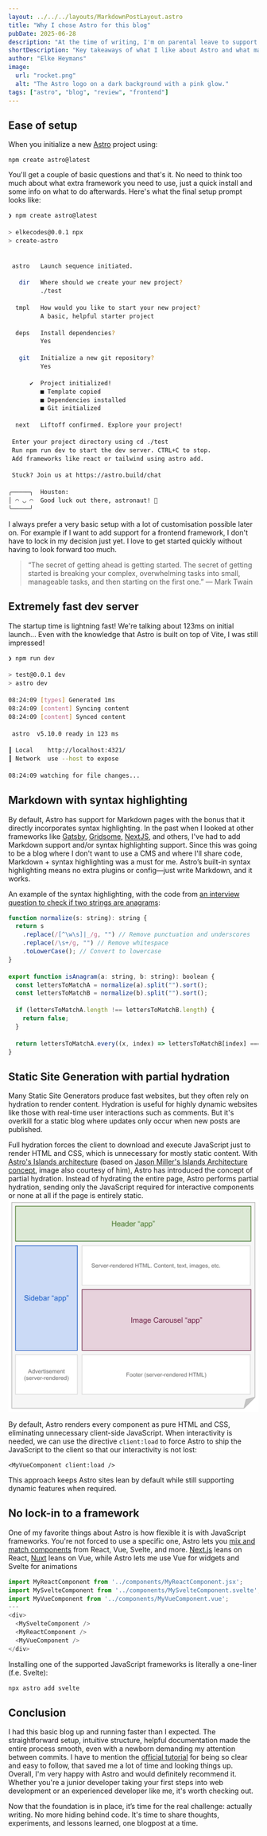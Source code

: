 ```yaml
---
layout: ../../../layouts/MarkdownPostLayout.astro
title: "Why I chose Astro for this blog"
pubDate: 2025-06-28
description: "At the time of writing, I'm on parental leave to support my wife and take care of our newborn son. In the spare time that I can find between changing diapers, I like tinkering around with technology and was eager to start a blog. Here are my key takeaways of what I like about Astro and what made me choose Astro, in no particular order."
shortDescription: "Key takeaways of what I like about Astro and what made me choose Astro"
author: "Elke Heymans"
image:
  url: "rocket.png"
  alt: "The Astro logo on a dark background with a pink glow."
tags: ["astro", "blog", "review", "frontend"]
---
```


## Ease of setup

When you initialize a new [Astro](https://astro.build) project using:

```shell
npm create astro@latest
```

You'll get a couple of basic questions and that's it.
No need to think too much about what extra framework you need to use, just a quick install and some info on what to do afterwards.
Here's what the final setup prompt looks like:

```bash
❯ npm create astro@latest

> elkecodes@0.0.1 npx
> create-astro


 astro   Launch sequence initiated.

   dir   Where should we create your new project?
         ./test

  tmpl   How would you like to start your new project?
         A basic, helpful starter project

  deps   Install dependencies?
         Yes

   git   Initialize a new git repository?
         Yes

      ✔  Project initialized!
         ■ Template copied
         ■ Dependencies installed
         ■ Git initialized

  next   Liftoff confirmed. Explore your project!

 Enter your project directory using cd ./test
 Run npm run dev to start the dev server. CTRL+C to stop.
 Add frameworks like react or tailwind using astro add.

 Stuck? Join us at https://astro.build/chat

╭─────╮  Houston:
│ ◠ ◡ ◠  Good luck out there, astronaut! 🚀
╰─────╯
```

I always prefer a very basic setup with a lot of customisation possible later on.
For example if I want to add support for a frontend framework, I don't have to lock in my decision just yet.
I love to get started quickly without having to look forward too much.

> “The secret of getting ahead is getting started. The secret of getting started is breaking your complex, overwhelming tasks into small, manageable tasks, and then starting on the first one.”
> — Mark Twain

## Extremely fast dev server

The startup time is lightning fast!
We're talking about 123ms on initial launch...
Even with the knowledge that Astro is built on top of Vite, I was still impressed!

```bash
❯ npm run dev

> test@0.0.1 dev
> astro dev

08:24:09 [types] Generated 1ms
08:24:09 [content] Syncing content
08:24:09 [content] Synced content

 astro  v5.10.0 ready in 123 ms

┃ Local    http://localhost:4321/
┃ Network  use --host to expose

08:24:09 watching for file changes...
```

## Markdown with syntax highlighting

By default, Astro has support for Markdown pages with the bonus that it directly incorporates syntax highlighting.
In the past when I looked at other frameworks like [Gatsby](https://www.gatsbyjs.com/), [Gridsome](https://gridsome.org/), [NextJS](https://nextjs.org/), and others, I've had to add Markdown support and/or syntax highlighting support.
Since this was going to be a blog where I don't want to use a CMS and where I'll share code, Markdown + syntax highlighting was a must for me.
Astro’s built-in syntax highlighting means no extra plugins or config—just write Markdown, and it works.

An example of the syntax highlighting, with the code from [an interview question to check if two strings are anagrams](https://github.com/ElkeCodes/rendezvous-with-cassidoo-interview-questions/blob/0e470bf2c0b86d72a42ad4149574b37ee9837a30/src/days/0003-anagrams/0003.md):

```javascript
function normalize(s: string): string {
  return s
    .replace(/[^\w\s]|_/g, "") // Remove punctuation and underscores
    .replace(/\s+/g, "") // Remove whitespace
    .toLowerCase(); // Convert to lowercase
}

export function isAnagram(a: string, b: string): boolean {
  const lettersToMatchA = normalize(a).split("").sort();
  const lettersToMatchB = normalize(b).split("").sort();

  if (lettersToMatchA.length !== lettersToMatchB.length) {
    return false;
  }

  return lettersToMatchA.every((x, index) => lettersToMatchB[index] === x);
}
```

## Static Site Generation with partial hydration

Many Static Site Generators produce fast websites, but they often rely on hydration to render content.
Hydration is useful for highly dynamic websites like those with real-time user interactions such as comments.
But it's overkill for a static blog where updates only occur when new posts are published.

Full hydration forces the client to download and execute JavaScript just to render HTML and CSS, which is unnecessary for mostly static content.
With [Astro's Islands architecture](https://docs.astro.build/en/concepts/islands/) (based on [Jason Miller's Islands Architecture concept](https://jasonformat.com/islands-architecture/), image also courtesy of him), Astro has introduced the concept of partial hydration.
Instead of hydrating the entire page, Astro performs partial hydration, sending only the JavaScript required for interactive components or none at all if the page is entirely static.
![Jason Miller's Islands Architecture concept](./islands-architecture.png)

By default, Astro renders every component as pure HTML and CSS, eliminating unnecessary client-side JavaScript.
When interactivity is needed, we can use the directive `client:load` to force Astro to ship the JavaScript to the client so that our interactivity is not lost:

```vue
<MyVueComponent client:load />
```

This approach keeps Astro sites lean by default while still supporting dynamic features when required.

## No lock-in to a framework

One of my favorite things about Astro is how flexible it is with JavaScript frameworks.
You're not forced to use a specific one, Astro lets you [mix and match components](https://docs.astro.build/en/guides/framework-components/#mixing-frameworks) from React, Vue, Svelte, and more.
[Next.js](https://nextjs.org/) leans on React, [Nuxt](https://nuxt.com/) leans on Vue, while Astro lets me use Vue for widgets and Svelte for animations

```js
import MyReactComponent from '../components/MyReactComponent.jsx';
import MySvelteComponent from '../components/MySvelteComponent.svelte';
import MyVueComponent from '../components/MyVueComponent.vue';
---
<div>
  <MySvelteComponent />
  <MyReactComponent />
  <MyVueComponent />
</div>
```

Installing one of the supported JavaScript frameworks is literally a one-liner (f.e. Svelte):

```bash
npx astro add svelte
```

## Conclusion

I had this basic blog up and running faster than I expected.
The straightforward setup, intuitive structure, helpful documentation made the entire process smooth, even with a newborn demanding my attention between commits.
I have to mention the [official tutorial](https://docs.astro.build/en/tutorial/0-introduction/) for being so clear and easy to follow, that saved me a lot of time and looking things up.
Overall, I'm very happy with Astro and would definitely recommend it.
Whether you're a junior developer taking your first steps into web development or an experienced developer like me, it's worth checking out.

Now that the foundation is in place, it’s time for the real challenge: actually writing.
No more hiding behind code.
It's time to share thoughts, experiments, and lessons learned, one blogpost at a time.
